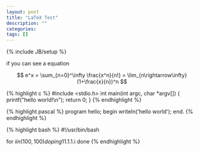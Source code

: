 ```yaml
---
layout: post
title: "LaTeX Test"
description: ""
categories: 
tags: []
---
```

{% include JB/setup %}

if you can see a equation 

$$
e^x = \sum_{n=0}^\infty \frac{x^n}{n!} = \lim_{n\rightarrow\infty} (1+\frac{x}{n})^n 
$$



{% highlight c %}
#include <stdio.h>
int
main(int argc, char *argv[])
{
    printf("hello world!\n");
    return 0;
}
{% endhighlight %}

{% highlight pascal %}
program hello;
begin
    writeln('hello world');
end.
{% endhighlight %}

{% highlight bash %}
#!/usr/bin/bash

for $i in (100, 100)
    do 
        ping 11.1.1.$i
    done
{% endhighlight %}
